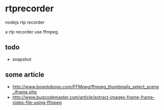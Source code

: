 # rtprecorder
nodejs  rtp  recorder



a rtp recorder  use ffmpeg.



## todo

- snapshot


## some article

-  http://www.bogotobogo.com/FFMpeg/ffmpeg_thumbnails_select_scene_iframe.php
-  http://www.bugcodemaster.com/article/extract-images-frame-frame-video-file-using-ffmpeg
